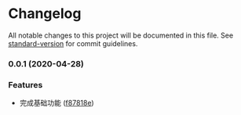 # Changelog

All notable changes to this project will be documented in this file. See [standard-version](https://github.com/conventional-changelog/standard-version) for commit guidelines.

### 0.0.1 (2020-04-28)


### Features

* 完成基础功能 ([f87818e](https://github.com/Simon-Bin/generator-tb-component/commit/f87818ef38847f980207cb4b922f5fa75a16dd91))
